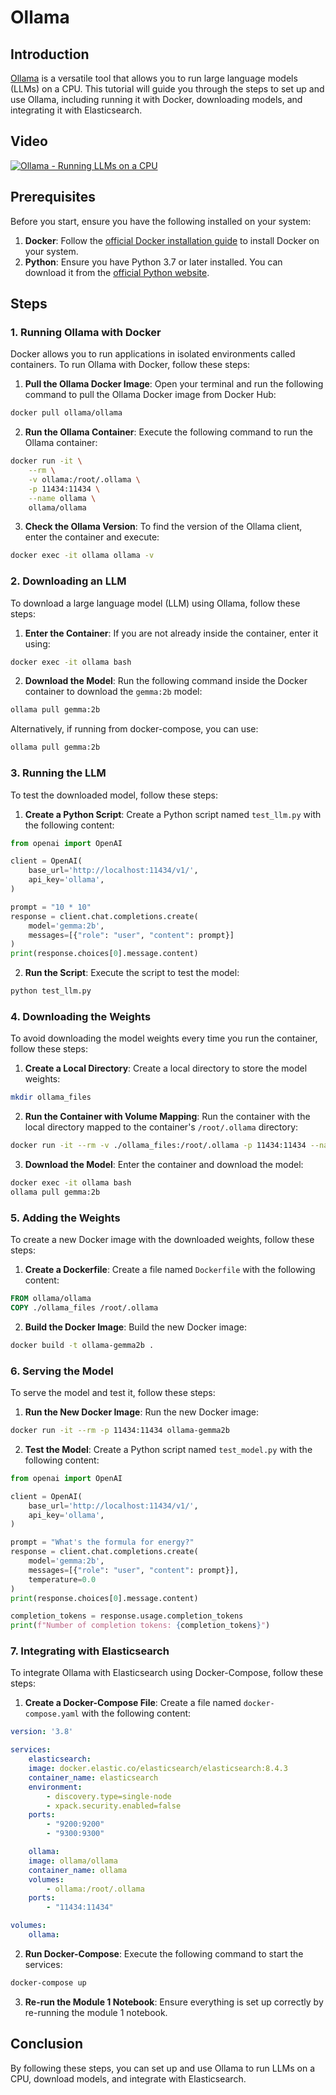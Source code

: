 # Ollama

## Introduction

[Ollama](https://github.com/ollama/ollama) is a versatile tool that allows you to run large language models (LLMs) on a CPU. This tutorial will guide you through the steps to set up and use Ollama, including running it with Docker, downloading models, and integrating it with Elasticsearch.

## Video

[![Ollama - Running LLMs on a CPU](https://markdown-videos-api.jorgenkh.no/youtube/PVpBGs_iSjY)](https://www.youtube.com/watch?v=PVpBGs_iSjY&list=PL3MmuxUbc_hIB4fSqLy_0AfTjVLpgjV3R)

## Prerequisites

Before you start, ensure you have the following installed on your system:

1. **Docker**: Follow the [official Docker installation guide](https://docs.docker.com/get-docker/) to install Docker on your system.
2. **Python**: Ensure you have Python 3.7 or later installed. You can download it from the [official Python website](https://www.python.org/downloads/).

## Steps

### 1. Running Ollama with Docker

Docker allows you to run applications in isolated environments called containers. To run Ollama with Docker, follow these steps:

1. **Pull the Ollama Docker Image**: Open your terminal and run the following command to pull the Ollama Docker image from Docker Hub:

```bash
docker pull ollama/ollama
```

2. **Run the Ollama Container**: Execute the following command to run the Ollama container:

```bash
docker run -it \
    --rm \
    -v ollama:/root/.ollama \
    -p 11434:11434 \
    --name ollama \
    ollama/ollama
```

3. **Check the Ollama Version**: To find the version of the Ollama client, enter the container and execute:

```bash
docker exec -it ollama ollama -v
```

### 2. Downloading an LLM

To download a large language model (LLM) using Ollama, follow these steps:

1. **Enter the Container**: If you are not already inside the container, enter it using:

```bash
docker exec -it ollama bash
```

2. **Download the Model**: Run the following command inside the Docker container to download the `gemma:2b` model:

```bash
ollama pull gemma:2b
```

Alternatively, if running from docker-compose, you can use:

```bash
ollama pull gemma:2b
```

### 3. Running the LLM

To test the downloaded model, follow these steps:

1. **Create a Python Script**: Create a Python script named `test_llm.py` with the following content:

```python
from openai import OpenAI

client = OpenAI(
    base_url='http://localhost:11434/v1/',
    api_key='ollama',
)

prompt = "10 * 10"
response = client.chat.completions.create(
    model='gemma:2b',
    messages=[{"role": "user", "content": prompt}]
)
print(response.choices[0].message.content)
```

2. **Run the Script**: Execute the script to test the model:

```bash
python test_llm.py
```

### 4. Downloading the Weights

To avoid downloading the model weights every time you run the container, follow these steps:

1. **Create a Local Directory**: Create a local directory to store the model weights:

```bash
mkdir ollama_files
```

2. **Run the Container with Volume Mapping**: Run the container with the local directory mapped to the container's `/root/.ollama` directory:

```bash
docker run -it --rm -v ./ollama_files:/root/.ollama -p 11434:11434 --name ollama ollama/ollama
```

3. **Download the Model**: Enter the container and download the model:

```bash
docker exec -it ollama bash
ollama pull gemma:2b
```


### 5. Adding the Weights

To create a new Docker image with the downloaded weights, follow these steps:

1. **Create a Dockerfile**: Create a file named `Dockerfile` with the following content:

```dockerfile
FROM ollama/ollama
COPY ./ollama_files /root/.ollama
```

2. **Build the Docker Image**: Build the new Docker image:

```bash
docker build -t ollama-gemma2b .
```

### 6. Serving the Model

To serve the model and test it, follow these steps:

1. **Run the New Docker Image**: Run the new Docker image:

```bash
docker run -it --rm -p 11434:11434 ollama-gemma2b
```

2. **Test the Model**: Create a Python script named `test_model.py` with the following content:

```python
from openai import OpenAI

client = OpenAI(
    base_url='http://localhost:11434/v1/',
    api_key='ollama',
)

prompt = "What's the formula for energy?"
response = client.chat.completions.create(
    model='gemma:2b',
    messages=[{"role": "user", "content": prompt}],
    temperature=0.0
)
print(response.choices[0].message.content)

completion_tokens = response.usage.completion_tokens
print(f"Number of completion tokens: {completion_tokens}")
```


### 7. Integrating with Elasticsearch

To integrate Ollama with Elasticsearch using Docker-Compose, follow these steps:

1. **Create a Docker-Compose File**: Create a file named `docker-compose.yaml` with the following content:

```yaml
version: '3.8'

services:
    elasticsearch:
    image: docker.elastic.co/elasticsearch/elasticsearch:8.4.3
    container_name: elasticsearch
    environment:
        - discovery.type=single-node
        - xpack.security.enabled=false
    ports:
        - "9200:9200"
        - "9300:9300"

    ollama:
    image: ollama/ollama
    container_name: ollama
    volumes:
        - ollama:/root/.ollama
    ports:
        - "11434:11434"

volumes:
    ollama:
```

2. **Run Docker-Compose**: Execute the following command to start the services:

```bash
docker-compose up
```

3. **Re-run the Module 1 Notebook**: Ensure everything is set up correctly by re-running the module 1 notebook.

## Conclusion

By following these steps, you can set up and use Ollama to run LLMs on a CPU, download models, and integrate with Elasticsearch.
